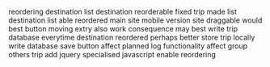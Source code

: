 reordering destination list destination reorderable fixed trip made list destination list able reordered main site mobile version site draggable would best button moving extry also work consequence may best write trip database everytime destination reordered perhaps better store trip locally write database save button affect planned log functionality affect group others trip add jquery specialised javascript enable reordering